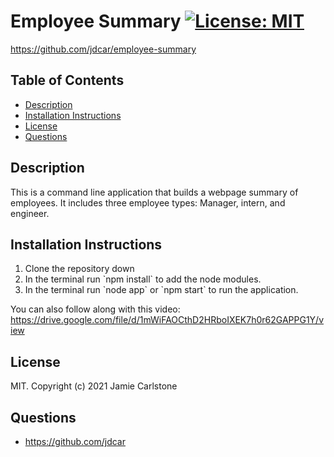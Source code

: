 # Employee Summary [![License: MIT](https://img.shields.io/badge/License-MIT-yellow.svg)](https://opensource.org/licenses/MIT)
https://github.com/jdcar/employee-summary 
## Table of Contents
* [Description](#description)
* [Installation Instructions](#installation-instructions)
* [License](#license)
* [Questions](#questions)
## Description
This is a command line application that builds a webpage summary of employees. It includes three employee types: Manager, intern, and engineer.
## Installation Instructions

<ol>
<li>Clone the repository down</li>
<li>In the terminal run `npm install` to add the node modules.</li>
<li>In the terminal run `node app` or `npm start` to run the application.</li>
</ol>

You can also follow along with this video: https://drive.google.com/file/d/1mWiFAOCthD2HRboIXEK7h0r62GAPPG1Y/view

## License
MIT. Copyright (c) 2021 Jamie Carlstone
## Questions
* https://github.com/jdcar
